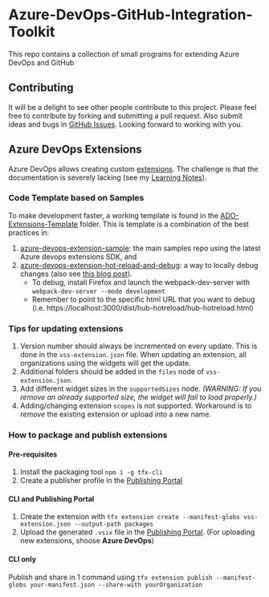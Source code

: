 # Azure-DevOps-GitHub-Integration-Toolkit
This repo contains a collection of small programs for extending Azure DevOps and GitHub

## Contributing
It will be a delight to see other people contribute to this project. Please feel free to contribute by forking and submitting a pull request.
Also submit ideas and bugs in [GitHub Issues](https://github.com/raffertyuy/Azure-DevOps-GitHub-Integration-Toolkit/issues).
Looking forward to working with you.

## Azure DevOps Extensions
Azure DevOps allows creating custom [extensions](https://learn.microsoft.com/en-us/azure/devops/extend/get-started/node?toc=%2Fazure%2Fdevops%2Fmarketplace-extensibility%2Ftoc.json&view=azure-devops). The challenge is that the documentation is severely lacking (see my [Learning Notes](/Learning.md)).

### Code Template based on Samples
To make development faster, a working template is found in the [ADO-Extensions-Template](/ADO-Extensions-Template/) folder. This is template is a combination of the best practices in:
1. [azure-devops-extension-sample](https://github.com/microsoft/azure-devops-extension-sample): the main samples repo using the latest Azure devops extensions SDK, and
2. [azure-devops-extension-hot-reload-and-debug](https://github.com/microsoft/azure-devops-extension-hot-reload-and-debug): a way to locally debug changes (also see [this blog post](https://devblogs.microsoft.com/devops/streamlining-azure-devops-extension-development/)).
    - To debug, install Firefox and launch the webpack-dev-server with `webpack-dev-server --mode development`
    - Remember to point to the specific html URL that you want to debug (i.e. https://localhost:3000/dist/hub-hotreload/hub-hotreload.html)

### Tips for updating extensions
1. Version number should always be incremented on every update. This is done in the `vss-extension.json` file. When updating an extension, all organizations using the widgets will get the update.
2. Additional folders should be added in the `files` node of `vss-extension.json`.
3. Add different widget sizes in the `supportedSizes` node. _(WARNING: If you remove an already supported size, the widget will fail to load properly.)_
4. Adding/changing extension `scopes` is not supported. Workaround is to _remove_ the existing extension or upload into a new name.

### How to package and publish extensions
#### Pre-requisites
1. Install the packaging tool `npm i -g tfx-cli`
2. Create a publisher profile in the [Publishing Portal](https://marketplace.visualstudio.com/manage/createpublisher)

#### CLI and Publishing Portal
1. Create the extension with `tfx extension create --manifest-globs vss-extension.json --output-path packages`
2. Upload the generated `.vsix` file in the [Publishing Portal](https://marketplace.visualstudio.com/manage). (For uploading new extensions, shoose **Azure DevOps**)

#### CLI only
Publish and share in 1 command using `tfx extension publish --manifest-globs your-manifest.json --share-with yourOrganization`